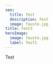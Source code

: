```yaml
---
seo:
  title: Test
  description: Test
  image: fausto.jpg
title: Test3
heroImage:
  image: fausto.jpg
  label: Test1
---
```

Test
